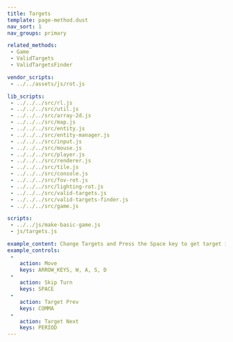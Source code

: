 ```yaml
---
title: Targets
template: page-method.dust
nav_sort: 1
nav_groups: primary

related_methods:
 - Game
 - ValidTargets
 - ValidTargetsFinder

vendor_scripts:
 - ../../assets/js/rot.js

lib_scripts:
 - ../../../src/rl.js
 - ../../../src/util.js
 - ../../../src/array-2d.js
 - ../../../src/map.js
 - ../../../src/entity.js
 - ../../../src/entity-manager.js
 - ../../../src/input.js
 - ../../../src/mouse.js
 - ../../../src/player.js
 - ../../../src/renderer.js
 - ../../../src/tile.js
 - ../../../src/console.js
 - ../../../src/fov-rot.js
 - ../../../src/lighting-rot.js
 - ../../../src/valid-targets.js
 - ../../../src/valid-targets-finder.js
 - ../../../src/game.js

scripts:
 - ../../js/make-basic-game.js
 - js/targets.js

example_content: Change Targets and Press the Space key to get target info. Note that one of the zombies is not a valid target (see code).
example_controls:
 -
    action: Move
    keys: ARROW_KEYS, W, A, S, D
 -
    action: Skip Turn
    keys: SPACE
 -
    action: Target Prev
    keys: COMMA
 -
    action: Target Next
    keys: PERIOD
---
```


<div id="example-container" class="game-container"></div>
<div id="example-console-container" class="game-container"></div>